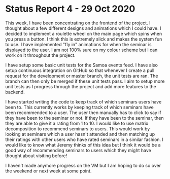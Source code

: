 # Status Report 4 - 29 Oct 2020

This week, I have been concentrating on the frontend of the project. I thought about a few different designs and animations which I could have. I decided to implement a roulette wheel on the main page which spins when you press a button. I think this is extremely slick and makes the system fun to use. I have implemented "fly in" animations for when the seminar is displayed to the user. I am not 100% sure on my colour scheme but I can work on it throughout the project.

I have setup some basic unit tests for the Samoa events feed. I have also setup continuous integration on GitHub so that whenever I create a pull request for the development or master branch, the unit tests are ran. The branch can then only be merged if these unit tests pass. I aim to setup more unit tests as I progress through the project and add more features to the backend.

I have started writing the code to keep track of which seminars users have been to. This currently works by keeping track of which seminars have been recommended to a user. The user then manually has to click to say if they have been to the seminar or not. If they have been to the seminar, then they are able to give it a rating from 1 to 10. I would like to use matrix decomposition to recommend seminars to users. This would work by looking at seminars which a user hasn't attended and then matching up their ratings with other users who have rated seminars in a similar fashion. I would like to know what Jeremy thinks of this idea but I think it would be a good way of recommending seminars to users which they might have thought about visiting before!

I haven't made anymore progress on the VM but I am hoping to do so over the weekend or next week at some point.
